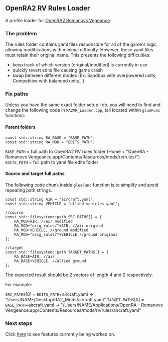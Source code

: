 ## OpenRA2 RV Rules Loader

A profile loader for [OpenRA2 Romanovs Vegeance](https://github.com/MustaphaTR/Romanovs-Vengeance). 

### The problem

The rules folder contains yaml files responsible for all of the game's logic allowing modifications with minimal difficulty. However, these yaml files must retain their original name. This presents the following difficulties:

- keep track of which version (original/modified) is currently in use
- quickly revert edits file causing game crash
- swap between different modes (Ex: Sandbox with overpowered units, Competitive with balanced units...)

### Fix paths

Unless you have the same exact folder setup I do, you will need to find and change the following code in `RA2VR_Loader.cpp`, (all located within `glueFunc` function):

#### Parent folders

```{c++}
const std::string RA_BASE = "BASE_PATH";
const std::string RA_MOD = "EDITS_PATH";
```

`BASE_PATH` = full path to OpenRA2 RV rules folder (Home + "OpenRA - Romanovs Vengeance.app/Contents/Resources/mods/rv/rules/")
`EDITS_PATH` = full path to yaml file edits folder

#### Source and target full paths

The following code chunk inside `glueFunc` function is to simplify and avoid repeating path strings.

```{c++}
const std::string AIR = "aircraft.yaml";
const std::string VEHICLE = "allied-vehicles.yaml";

//source
const std::filesystem::path SRC_PATHS[] = {
    RA_MOD+AIR, //air modified
    RA_MOD+"orig_rules/"+AIR, //air original
    RA_MOD+VEHICLE, //ground modified
    RA_MOD+"orig_rules/"+VEHICLE //ground original
};

//target
const std::filesystem::path TARGET_PATHS[] = {
    RA_BASE+AIR, //air
    RA_BASE+VEHICLE, //allied ground
};
```

The expected result should be 2 vectors of length 4 and 2 respectively.

For example:

`SRC_PATHS`[0] = `EDITS_PATH`+aircraft.yaml -> "Users/NAME/Desktop/RA2_Mods/aircraft.yaml"
`TARGET_PATHS`[0] = `BASE_PATH`+aircraft.yaml -> "/Users/NAME/Applications/OpenRA - Romanovs Vengeance.app/Contents/Resources/mods/rv/rules/aircraft.yaml"

### Next steps

Click [here]() to see features currently being worked on.
